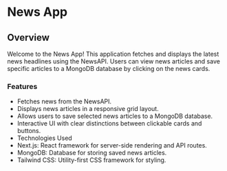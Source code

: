 # News App
## Overview
Welcome to the News App! This application fetches and displays the latest news headlines using the NewsAPI. Users can view news articles and save specific articles to a MongoDB database by clicking on the news cards.

### Features
- Fetches news from the NewsAPI.
- Displays news articles in a responsive grid layout.
- Allows users to save selected news articles to a MongoDB database.
- Interactive UI with clear distinctions between clickable cards and buttons.
- Technologies Used
- Next.js: React framework for server-side rendering and API routes.
- MongoDB: Database for storing saved news articles.
- Tailwind CSS: Utility-first CSS framework for styling.
